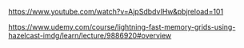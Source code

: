 https://www.youtube.com/watch?v=AjpSdbdvIHw&pbjreload=101

https://www.udemy.com/course/lightning-fast-memory-grids-using-hazelcast-imdg/learn/lecture/9886920#overview




